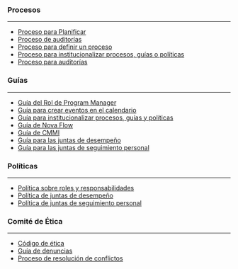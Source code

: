 ### Procesos

***

* [Proceso para Planificar](https://github.com/novaDepto/Nova/wiki/Proceso-para-Planificar)
* [Proceso de auditorías](https://github.com/novaDepto/Nova/wiki/Proceso-de-auditor%C3%ADas)
* [Proceso para definir un proceso](https://github.com/novaDepto/Nova/wiki/Proceso-para-definir-un-proceso)
* [Proceso para institucionalizar procesos, guías o políticas](https://github.com/novaDepto/Nova/wiki/Proceso-para-institucionalizar-procesos-gu%C3%ADas-y-pol%C3%ADticas)
* [Proceso para auditorías](https://github.com/novaDepto/Nova/wiki/Proceso-de-auditorías)

### Guías

***
* [Guía del Rol de Program Manager
](https://github.com/novaDepto/Nova/blob/guia/guia-pms/Gu%C3%ADa-del-PM.md)
* [Guía para crear eventos en el calendario](https://github.com/novaDepto/Nova/wiki/Gu%C3%ADa-para-agendar-eventos)
* [Guía para institucionalizar procesos, guías y políticas](https://github.com/novaDepto/Nova/wiki/Gu%C3%ADa-para-institucionalizar-procesos-guías-políticas)
* [Guía de Nova Flow](https://github.com/novaDepto/Nova/wiki/Gu%C3%ADa-de-Nova-Flow)
* [Guía de CMMI](https://github.com/novaDepto/Nova/wiki/Gu%C3%ADa-de-CMMI)
* [Guía para las juntas de desempeño](https://github.com/novaDepto/Nova/wiki/Gu%C3%ADa-para-las-juntas-de-desempe%C3%B1o)
* [Guía para las juntas de seguimiento personal ](https://github.com/novaDepto/Nova/wiki/Gu%C3%ADa-para-las-juntas-de-seguimiento-personal-(JSP))

### Políticas

***

* [Política sobre roles y responsabilidades](https://github.com/novaDepto/Nova/wiki/Pol%C3%ADtica-sobre-roles-y-responsabilidades)
* [Política de juntas de desempeño](https://github.com/novaDepto/Nova/wiki/Pol%C3%ADtica-de-juntas-de-desempe%C3%B1o)
* [Política de juntas de seguimiento personal](https://github.com/novaDepto/Nova/wiki/Pol%C3%ADtica-de-juntas-de-seguimiento-personal-(JSP))

### Comité de Ética

***

* [Código de ética](https://github.com/novaDepto/Nova/wiki/C%C3%B3digo-de-%C3%A9tica)
* [Guía de denuncias](https://github.com/novaDepto/Nova/wiki/Gu%C3%ADa-de-denuncias)
* [Proceso de resolución de conflictos](https://github.com/novaDepto/Nova/wiki/Proceso-de-resoluci%C3%B3n-de-conflictos)
